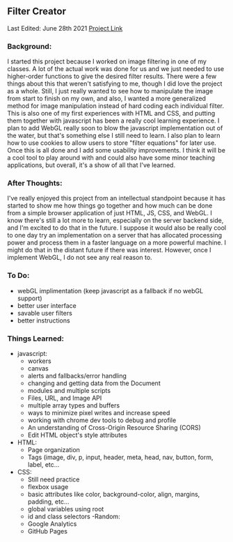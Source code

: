 ## Filter Creator

Last Edited: June 28th 2021
[Project Link](https://newviewgames.github.io/filterCreatorMinimized/)

### Background:
  I started this project because I worked on image filtering in one of my classes. A lot of the actual work was done for us and we just needed to use higher-order functions to give the desired filter results. There were a few things about this that weren't satisfying to me, though I did love the project as a whole. Still, I just really wanted to see how to manipulate the image from start to finish on my own, and also, I wanted a more generalized method for image manipulation instead of hard coding each individual filter.
  This is also one of my first experiences with HTML and CSS, and putting them together with javascript has been a really cool learning experience. I plan to add WebGL really soon to blow the javascript implementation out of the water, but that's something else I still need to learn. I also plan to learn how to use cookies to allow users to store "filter equations" for later use. Once this is all done and I add some usability improvements. I think it will be a cool tool to play around with and could also have some minor teaching applications, but overall, it's a show of all that I've learned.
  
### After Thoughts:
 I've really enjoyed this project from an intellectual standpoint because it has started to show me how things go together and how much can be done from a simple browser application of just HTML, JS, CSS, and WebGL. I know there's still a lot more to learn, especially on the server backend side, and I'm excited to do that in the future. I suppose it would also be really cool to one day try an implementation on a server that has allocated processing power and process them in a faster language on a more powerful machine. I might do that in the distant future if there was interest. However, once I implement WebGL, I do not see any real reason to.
 
 ### To Do:
 - webGL implimentation (keep javascript as a fallback if no webGL support)
 - better user interface
 - savable user filters
 - better instructions

### Things Learned:
- javascript:
  - workers
  - canvas
  - alerts and fallbacks/error handling
  - changing and getting data from the Document
  - modules and multiple scripts
  - Files, URL, and Image API
  - multiple array types and buffers
  - ways to minimize pixel writes and increase speed
  - working with chrome dev tools to debug and profile
  - An understanding of Cross-Origin Resource Sharing (CORS)
  - Edit HTML object's style attributes
- HTML:
  - Page organization
  - Tags (image, div, p, input, header, meta, head, nav, button, form, label, etc...
- CSS:
  - Still need practice
  - flexbox usage
  - basic attributes like color, background-color, align, margins, padding, etc...
  - global variables using root
  - id and class selectors
-Random:
  - Google Analytics
  - GitHub Pages
